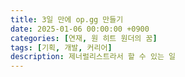 ```yaml
---
title: 3일 만에 op.gg 만들기
date: 2025-01-06 00:00:00 +0900
categories: [연재, 원 히트 원더의 꿈]
tags: [기획, 개발, 커리어]
description: 제너럴리스트라서 할 수 있는 일
---
```




